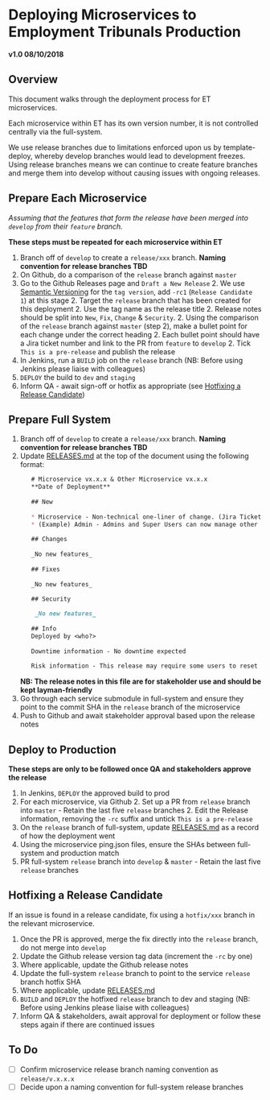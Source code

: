 # Deploying Microservices to Employment Tribunals Production
**v1.0 08/10/2018**

## Overview

This document walks through the deployment process for ET microservices.

Each microservice within ET has its own version number, it is not controlled centrally via the full-system.

We use release branches due to limitations enforced upon us by template-deploy, whereby develop branches would lead to development freezes.
Using release branches means we can continue to create feature branches and merge them into develop without causing issues with ongoing releases.

## Prepare Each Microservice

_Assuming that the features that form the release have been merged into `develop` from their `feature` branch._

**These steps must be repeated for each microservice within ET**

1. Branch off of `develop` to create a `release/xxx` branch. **Naming convention for release branches TBD**
1. On Github, do a comparison of the `release` branch against `master`
1. Go to the Github Releases page and `Draft a New Release`
    2. We use [Semantic Versioning](https://semver.org/) for the `tag version`, add `-rc1` (`Release Candidate 1`) at this stage
    2. Target the `release` branch that has been created for this deployment
    2. Use the tag name as the release title
    2. Release notes should be split into `New`, `Fix`, `Change` & `Security`.
    2. Using the comparison of the `release` branch against `master` (step 2), make a bullet point for each change under the correct heading
    2. Each bullet point should have a Jira ticket number and link to the PR from `feature` to `develop`
    2. Tick `This is a pre-release` and publish the release
1. In Jenkins, run a `BUILD` job on the `release` branch (NB: Before using Jenkins please liaise with colleagues)
1. `DEPLOY` the build to `dev` and `staging`
1. Inform QA - await sign-off or hotfix as appropriate (see [Hotfixing a Release Candidate](#hotfixing-a-release-candidate))

## Prepare Full System

1. Branch off of `develop` to create a `release/xxx` branch. **Naming convention for release branches TBD**
1. Update [RELEASES.md](../RELEASES.md) at the top of the document using the following format:
    ```markdown
       # Microservice vx.x.x & Other Microservice vx.x.x
       **Date of Deployment**
       
       ## New
       
       * Microservice - Non-technical one-liner of change. (Jira Ticket)
       * (Example) Admin - Admins and Super Users can now manage other users via the admin portal (RST-1314)
       
       ## Changes
       
       _No new features_
       
       ## Fixes
       
       _No new features_
    
       ## Security
        
        _No new features_
       
       ## Info
       Deployed by <who?>
       
       Downtime information - No downtime expected
       
       Risk information - This release may require some users to reset their password
    ```
    **NB: The release notes in this file are for stakeholder use and should be kept layman-friendly**
1. Go through each service submodule in full-system and ensure they point to the commit SHA in the `release` branch of the microservice
1. Push to Github and await stakeholder approval based upon the release notes

## Deploy to Production

**These steps are only to be followed once QA and stakeholders approve the release**

1. In Jenkins, `DEPLOY` the approved build to prod
1. For each microservice, via Github
    2. Set up a PR from `release` branch into `master` - Retain the last five `release` branches
    2. Edit the Release information, removing the `-rc` suffix and untick `This is a pre-release`
1. On the `release` branch of full-system, update [RELEASES.md](../RELEASES.md) as a record of how the deployment went
1. Using the microservice ping.json files, ensure the SHAs between full-system and production match
1. PR full-system `release` branch into `develop` & `master` - Retain the last five `release` branches

## Hotfixing a Release Candidate

If an issue is found in a release candidate, fix using a `hotfix/xxx` branch in the relevant microservice.
1. Once the PR is approved, merge the fix directly into the `release` branch, do not merge into `develop`
1. Update the Github release version tag data (increment the `-rc` by one)
1. Where applicable, update the Github release notes
1. Update the full-system `release` branch to point to the service `release` branch hotfix SHA
1. Where applicable, update [RELEASES.md](../RELEASES.md)
1. `BUILD` and `DEPLOY` the hotfixed `release` branch to dev and staging (NB: Before using Jenkins please liaise with colleagues)
1. Inform QA & stakeholders, await approval for deployment or follow these steps again if there are continued issues

## To Do

- [ ] Confirm microservice release branch naming convention as `release/v.x.x.x`
- [ ] Decide upon a naming convention for full-system release branches